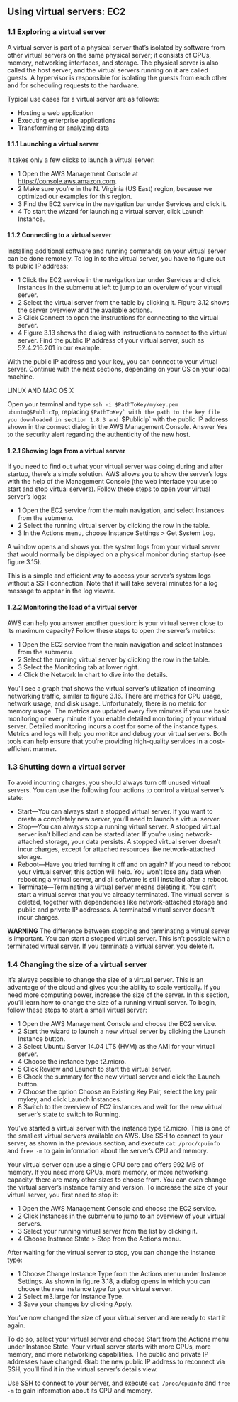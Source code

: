 ## Using virtual servers: EC2

### 1.1 Exploring a virtual server

A virtual server is part of a physical server that’s isolated by software from other
virtual servers on the same physical server; it consists of CPUs, memory, networking
interfaces, and storage. The physical server is also called the host server, and
the virtual servers running on it are called guests. A hypervisor is responsible for
isolating the guests from each other and for scheduling requests to the hardware.

Typical use cases for a virtual server are as follows:
- Hosting a web application
- Executing enterprise applications
- Transforming or analyzing data

#### 1.1.1 Launching a virtual server

It takes only a few clicks to launch a virtual server:

- 1 Open the AWS Management Console at https://console.aws.amazon.com.
- 2 Make sure you’re in the N. Virginia (US East) region, because
we optimized our examples for this region.
- 3 Find the EC2 service in the navigation bar under Services and click it.
- 4 To start the wizard for launching a virtual server, click Launch Instance.

#### 1.1.2 Connecting to a virtual server

Installing additional software and running commands on your virtual server can be
done remotely. To log in to the virtual server, you have to figure out its public IP address:

- 1 Click the EC2 service in the navigation bar under Services and click Instances in
the submenu at left to jump to an overview of your virtual server.
- 2 Select the virtual server from the table by clicking it. Figure 3.12 shows the
server overview and the available actions.
- 3 Click Connect to open the instructions for connecting to the virtual server.
- 4 Figure 3.13 shows the dialog with instructions to connect to the virtual server. Find
the public IP address of your virtual server, such as 52.4.216.201 in our example.

With the public IP address and your key, you can connect to your virtual server. Continue
with the next sections, depending on your OS on your local machine.

LINUX AND MAC OS X

Open your terminal and type `ssh -i $PathToKey/mykey.pem ubuntu@$PublicIp`,
replacing ``$PathToKey` with the path to the key file you downloaded in section 1.8.3
and ``$PublicIp` with the public IP address shown in the connect dialog in the AWS
Management Console. Answer Yes to the security alert regarding the authenticity of
the new host.

#### 1.2.1 Showing logs from a virtual server

If you need to find out what your virtual server was doing during and after startup,
there’s a simple solution. AWS allows you to show the server’s logs with the help of the
Management Console (the web interface you use to start and stop virtual servers). Follow
these steps to open your virtual server’s logs:

- 1 Open the EC2 service from the main navigation, and select Instances from the
submenu.
- 2 Select the running virtual server by clicking the row in the table.
- 3 In the Actions menu, choose Instance Settings > Get System Log.

A window opens and shows you the system logs from your virtual server that would
normally be displayed on a physical monitor during startup (see figure 3.15).

This is a simple and efficient way to access your server’s system logs without a SSH connection.
Note that it will take several minutes for a log message to appear in the log
viewer.

#### 1.2.2 Monitoring the load of a virtual server

AWS can help you answer another question: is your virtual server close to its maximum
capacity? Follow these steps to open the server’s metrics:

- 1 Open the EC2 service from the main navigation and select Instances from the
submenu.
- 2 Select the running virtual server by clicking the row in the table.
- 3 Select the Monitoring tab at lower right.
- 4 Click the Network In chart to dive into the details.

You’ll see a graph that shows the virtual server’s utilization of incoming networking
traffic, similar to figure 3.16. There are metrics for CPU usage, network usage, and
disk usage. Unfortunately, there is no metric for memory usage. The metrics are
updated every five minutes if you use basic monitoring or every minute if you enable
detailed monitoring of your virtual server. Detailed monitoring incurs a cost for some
of the instance types.
Metrics and logs will help you monitor and debug your virtual servers. Both tools
can help ensure that you’re providing high-quality services in a cost-efficient manner.

### 1.3 Shutting down a virtual server

To avoid incurring charges, you should always turn off unused virtual servers. You can
use the following four actions to control a virtual server’s state:

- Start—You can always start a stopped virtual server. If you want to create a completely
new server, you’ll need to launch a virtual server.
- Stop—You can always stop a running virtual server. A stopped virtual server isn’t
billed and can be started later. If you’re using network-attached storage, your
data persists. A stopped virtual server doesn’t incur charges, except for attached
resources like network-attached storage.
- Reboot—Have you tried turning it off and on again? If you need to reboot your
virtual server, this action will help. You won’t lose any data when rebooting a virtual
server, and all software is still installed after a reboot.
- Terminate—Terminating a virtual server means deleting it. You can’t start a virtual
server that you’ve already terminated. The virtual server is deleted,
together with dependencies like network-attached storage and public and private
IP addresses. A terminated virtual server doesn’t incur charges.

**WARNING** The difference between stopping and terminating a virtual server is
important. You can start a stopped virtual server. This isn’t possible with a terminated
virtual server. If you terminate a virtual server, you delete it.

### 1.4 Changing the size of a virtual server

It’s always possible to change the size of a virtual server. This is an advantage of the
cloud and gives you the ability to scale vertically. If you need more computing power,
increase the size of the server.
In this section, you’ll learn how to change the size of a running virtual server. To
begin, follow these steps to start a small virtual server:

- 1 Open the AWS Management Console and choose the EC2 service.
- 2 Start the wizard to launch a new virtual server by clicking the Launch Instance
button.
- 3 Select Ubuntu Server 14.04 LTS (HVM) as the AMI for your virtual server.
- 4 Choose the instance type t2.micro.
- 5 Click Review and Launch to start the virtual server.
- 6 Check the summary for the new virtual server and click the Launch button.
- 7 Choose the option Choose an Existing Key Pair, select the key pair mykey, and
click Launch Instances.
- 8 Switch to the overview of EC2 instances and wait for the new virtual server’s state
to switch to Running.

You’ve started a virtual server with the instance type t2.micro. This is one of the smallest
virtual servers available on AWS.
Use SSH to connect to your server, as shown in the previous section, and execute
`cat /proc/cpuinfo` and `free -m` to gain information about the server’s CPU and memory.

Your virtual server can use a single CPU core and offers 992 MB of memory.
If you need more CPUs, more memory, or more networking capacity, there are
many other sizes to choose from. You can even change the virtual server’s instance
family and version. To increase the size of your virtual server, you first need to stop it:
- 1 Open the AWS Management Console and choose the EC2 service.
- 2 Click Instances in the submenu to jump to an overview of your virtual servers.
- 3 Select your running virtual server from the list by clicking it.
- 4 Choose Instance State > Stop from the Actions menu.

After waiting for the virtual server to stop, you can change the instance type:

- 1 Choose Change Instance Type from the Actions menu under Instance Settings.
As shown in figure 3.18, a dialog opens in which you can choose the new
instance type for your virtual server.
- 2 Select m3.large for Instance Type.
- 3 Save your changes by clicking Apply.

You’ve now changed the size of your virtual server and are ready to start it again.

To do so, select your virtual server and choose Start from the Actions menu under
Instance State. Your virtual server starts with more CPUs, more memory, and more networking
capabilities. The public and private IP addresses have changed. Grab the new
public IP address to reconnect via SSH; you’ll find it in the virtual server’s details view.

Use SSH to connect to your server, and execute `cat /proc/cpuinfo` and `free -m` to
gain information about its CPU and memory.
